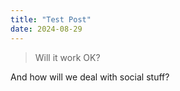 ```yaml
---
title: "Test Post"
date: 2024-08-29
---
```


> Will it work OK?

And how will we deal with social stuff?
